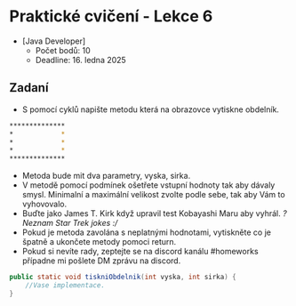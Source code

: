 # Praktické cvičení - Lekce 6
- [Java Developer]
    - Počet bodů: 10
    - Deadline: 16. ledna 2025

## Zadaní
- S pomocí cyklů napište metodu která na obrazovce vytiskne obdelník.
```bash
**************
*            *
*            *
*            *
**************
```

- Metoda bude mit dva parametry, vyska, sirka. 
- V metodě pomocí podmínek ošetřete vstupní hodnoty tak aby dávaly smysl. Minimalní a maximální velikost zvolte podle sebe, tak aby Vám to vyhovovalo. 
- Buďte jako James T. Kirk když upravil test Kobayashi Maru aby vyhrál. *? Neznam Star Trek jokes :/*
- Pokud je metoda zavolána s neplatnými hodnotami, vytiskněte co je špatně a ukončete metody pomoci return.
- Pokud si nevíte rady, zeptejte se na discord kanálu #homeworks případne mi pošlete DM zprávu na discord.

```java
public static void tiskniObdelnik(int vyska, int sirka) {
	//Vase implementace.
}
```

